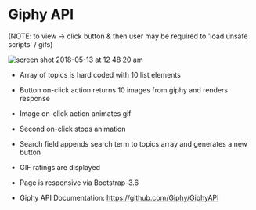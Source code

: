 # Giphy API  

(NOTE: to view -> click button & then user may be required to 'load unsafe scripts' / gifs)

![screen shot 2018-05-13 at 12 48 20 am](https://user-images.githubusercontent.com/34081511/39963946-ae250478-5647-11e8-9383-c6ce21f61608.png)

* Array of topics is hard coded with 10 list elements 
* Button on-click action returns 10 images from giphy and renders response  
* Image on-click action animates gif
* Second on-click stops animation
* Search field appends search term to topics array and generates a new button 


* GIF ratings are displayed
* Page is responsive via Bootstrap-3.6
* Giphy API Documentation: https://github.com/Giphy/GiphyAPI
